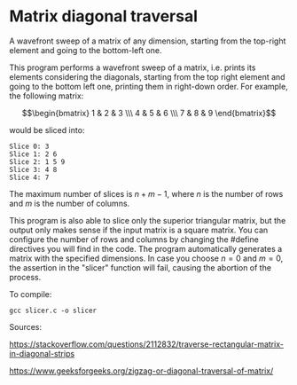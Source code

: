 # Matrix diagonal traversal
A wavefront sweep of a matrix of any dimension, starting from the top-right element and going to the bottom-left one.

This program performs a wavefront sweep of a matrix, i.e. prints its elements
considering the diagonals, starting from the top right element and going to
the bottom left one, printing them in right-down order.
For example, the following matrix:
```math
\begin{bmatrix} 1 & 2 & 3 \\\ 4 & 5 & 6 \\\ 7 & 8 & 9 \end{bmatrix}
```
would be sliced into:

 ```
Slice 0: 3 
Slice 1: 2 6 
Slice 2: 1 5 9 
Slice 3: 4 8 
Slice 4: 7 
```
 
The maximum number of slices is $n + m - 1$, where $n$ is the number of rows and $m$ is the
number of columns.
 
This program is also able to slice only the superior triangular matrix, but the output
only makes sense if the input matrix is a square matrix.
You can configure the number of rows and columns by changing the $\#$define directives
you will find in the code. The program automatically generates a matrix with the
specified dimensions. In case you choose $n = 0$ and $m = 0$, the assertion in the
"slicer" function will fail, causing the abortion of the process.
 
To compile:
``` 
gcc slicer.c -o slicer
```
 
Sources:
 
https://stackoverflow.com/questions/2112832/traverse-rectangular-matrix-in-diagonal-strips
 
https://www.geeksforgeeks.org/zigzag-or-diagonal-traversal-of-matrix/
 

